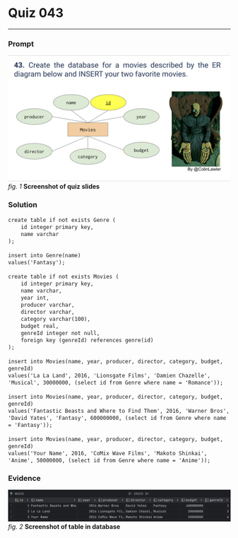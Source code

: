 # Quiz 043
<hr>

### Prompt
![](images/quiz_043_slide.png)
*fig. 1* **Screenshot of quiz slides**

### Solution
```.sqlite
create table if not exists Genre (
    id integer primary key,
    name varchar
);

insert into Genre(name)
values('Fantasy');

create table if not exists Movies (
    id integer primary key,
    name varchar,
    year int,
    producer varchar,
    director varchar,
    category varchar(100),
    budget real,
    genreId integer not null,
    foreign key (genreId) references genre(id)
);

insert into Movies(name, year, producer, director, category, budget, genreId)
values('La La Land', 2016, 'Lionsgate Films', 'Damien Chazelle', 'Musical', 30000000, (select id from Genre where name = 'Romance'));

insert into Movies(name, year, producer, director, category, budget, genreId)
values('Fantastic Beasts and Where to Find Them', 2016, 'Warner Bros', 'David Yates', 'Fantasy', 600000000, (select id from Genre where name = 'Fantasy'));

insert into Movies(name, year, producer, director, category, budget, genreId)
values('Your Name', 2016, 'CoMix Wave Films', 'Makoto Shinkai', 'Anime', 50000000, (select id from Genre where name = 'Anime'));
```

### Evidence
![](images/quiz_043_evidence.png)
*fig. 2* **Screenshot of table in database**